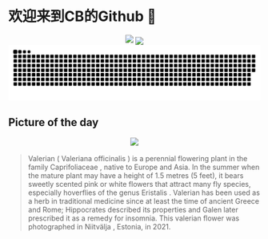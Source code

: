 
# 欢迎来到CB的Github 👋

<div align="center">
  <img height="137px" src="https://github-readme-stats.vercel.app/api?username=SuperCB&show_icons=true&theme=radical" />
   <img align="center" src="https://github-readme-stats.vercel.app/api/top-langs/?username=SuperCB&hide=javascript,html,cmake,tex&layout=compact&theme=swift" />
 
</div>


<div align="center">
    <img src="./contribution-snake/github-contribution-grid-snake.svg" />
</div>



## Picture of the day
<div align="center">
  <img width=400px src="https://upload.wikimedia.org/wikipedia/commons/thumb/9/90/Valeriana_officinalis_-_Niitv%C3%A4lja.jpg/450px-Valeriana_officinalis_-_Niitv%C3%A4lja.jpg" />
</div>

>Valerian  ( Valeriana officinalis ) is a  perennial  flowering plant in the family  Caprifoliaceae , native to Europe and Asia. In the summer when the mature plant may have a height of 1.5 metres (5 feet), it bears sweetly scented pink or white flowers that attract many fly species, especially  hoverflies  of the genus  Eristalis . Valerian has been used as a herb in  traditional medicine  since at least the time of ancient Greece and Rome;  Hippocrates  described its properties and  Galen  later prescribed it as a remedy for insomnia. This valerian flower was photographed in  Niitvälja , Estonia, in 2021.


